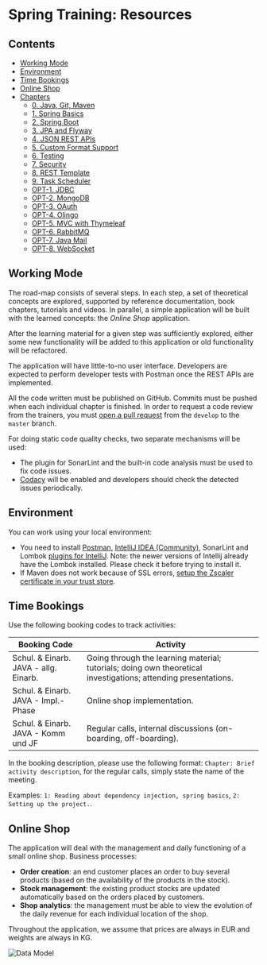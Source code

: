 # Spring Training: Resources

## Contents

 - [Working Mode](#working-mode)
 - [Environment](#environment)
 - [Time Bookings](#time-bookings)
 - [Online Shop](#online-shop)
 - [Chapters](#chapters)
   * [0. Java, Git, Maven](chapters/100-java-maven.md)
   * [1. Spring Basics](chapters/200-spring-basics.md)
   * [2. Spring Boot](chapters/300-spring-boot.md)
   * [3. JPA and Flyway](chapters/400-jpa-and-flyway.md)
   * [4. JSON REST APIs](chapters/500-json-rest-apis.md)
   * [5. Custom Format Support](chapters/600-custom-format-support.md)
   * [6. Testing](chapters/700-testing.md)
   * [7. Security](chapters/800-security.md)
   * [8. REST Template](chapters/900-rest-template.md)
   * [9. Task Scheduler](chapters/1000-task-scheduler.md)
   * [OPT-1. JDBC](chapters/op1-100-jdbc.md)
   * [OPT-2. MongoDB](chapters/opt-200-mongodb.md)
   * [OPT-3. OAuth](chapters/opt-300-oauth.md)
   * [OPT-4. Olingo](chapters/opt-400-olingo.md)
   * [OPT-5. MVC with Thymeleaf](chapters/opt-500-mvc-thymeleaf.md)
   * [OPT-6. RabbitMQ](chapters/opt-600-rabbitmq.md)
   * [OPT-7. Java Mail](chapters/opt-700-java-mail.md)
   * [OPT-8. WebSocket](chapters/opt-800-websocket.md)

## Working Mode

The road-map consists of several steps. In each step, a set of theoretical concepts are explored, supported by reference documentation, book chapters, tutorials and videos. In parallel, a simple application will be built with the learned concepts: the *Online Shop* application.

After the learning material for a given step was sufficiently explored, either some new functionality will be added to this application or old functionality will be refactored.

The application will have little-to-no user interface. Developers are expected to perform developer tests with Postman once the REST APIs are implemented.

All the code written must be published on GitHub. Commits must be pushed when each individual chapter is finished. In order to request a code review from the trainers, you must [open a pull request](https://help.github.com/en/articles/creating-a-pull-request) from the `develop` to the `master` branch.

For doing static code quality checks, two separate mechanisms will be used:
 - The plugin for SonarLint and the built-in code analysis must be used to fix code issues.
 - [Codacy](https://www.codacy.com/) will be enabled and developers should check the detected issues periodically. 

## Environment

You can work using your local environment:
 - You need to install [Postman](https://www.getpostman.com/apps), [IntelliJ IDEA (Community)](https://www.jetbrains.com/idea/download/#section=windows), SonarLint and Lombok [plugins for IntelliJ](https://www.jetbrains.com/help/idea/managing-plugins.html#install_plugin_from_repo). Note: the newer versions of Intellij already have the Lombok installed. Please check it before trying to install it.
 - If Maven does not work because of SSL errors, [setup the Zscaler certificate in your trust store](https://team.msg.de/site/IT/Freigegebene%20Dokumente/Forms/AllItems.aspx?RootFolder=%2Fsite%2FIT%2FFreigegebene%20Dokumente%2FAnleitungen%2FZscaler&FolderCTID=0x012000581B900D5D91664C93095DB345EDAFC4&View=%7B8F4AC536%2DBC7A%2D4D89%2DA598%2D491A539B7BBE%7D).

## Time Bookings

Use the following booking codes to track activities:

| Booking Code                            | Activity                                                                                                          |
|-----------------------------------------|-------------------------------------------------------------------------------------------------------------------|
| Schul. & Einarb. JAVA - allg. Einarb.   | Going through the learning material; tutorials; doing own theoretical investigations; attending presentations.    |
| Schul. & Einarb. JAVA - Impl.-Phase     | Online shop implementation.                                                                                       |
| Schul. & Einarb. JAVA - Komm und JF     | Regular calls, internal discussions (on-boarding, off-boarding).                                                  |

In the booking description, please use the following format: `Chapter: Brief activity description`, for the regular calls, simply state the name of the meeting. 

Examples: `1: Reading about dependency injection, spring basics`, `2: Setting up the project.`.

## Online Shop
The application will deal with the management and daily functioning of a small online shop. Business processes:
 - **Order creation**: an end customer places an order to buy several products (based on the availability of the products in the stock).
 - **Stock management**: the existing product stocks are updated automatically based on the orders placed by customers.
 - **Shop analytics**: the management must be able to view the evolution of the daily revenue for each individual location of the shop.

Throughout the application, we assume that prices are always in EUR and weights are always in KG. 

![Data Model](./diagrams/data-model.svg "Data Model")
